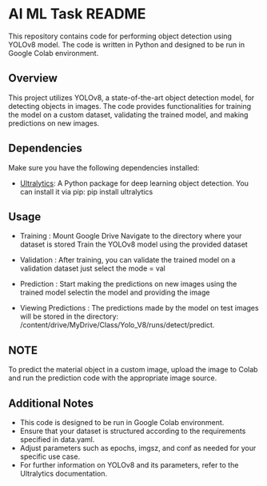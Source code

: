 # AI ML Task README

This repository contains code for performing object detection using YOLOv8 model. The code is written in Python and designed to be run in Google Colab environment.

## Overview

This project utilizes YOLOv8, a state-of-the-art object detection model, for detecting objects in images. The code provides functionalities for training the model on a custom dataset, validating the trained model, and making predictions on new images.

## Dependencies

Make sure you have the following dependencies installed:

- [Ultralytics](https://github.com/ultralytics/yolov5): A Python package for deep learning object detection. You can install it via pip: pip install ultralytics

## Usage

- Training :
Mount Google Drive
Navigate to the directory where your dataset is stored
Train the YOLOv8 model using the provided dataset

- Validation : 
After training, you can validate the trained model on a validation dataset just select the mode = val

- Prediction :
Start making the  predictions on new images using the trained model selectin the model and providing the image

- Viewing Predictions :
The predictions made by the model on test images will be stored in the directory: /content/drive/MyDrive/Class/Yolo_V8/runs/detect/predict.

## NOTE
To predict the material object in a custom image, upload the image to Colab and run the prediction code with the appropriate image source.

## Additional Notes
- This code is designed to be run in Google Colab environment.
- Ensure that your dataset is structured according to the requirements specified in data.yaml.
- Adjust parameters such as epochs, imgsz, and conf as needed for your specific use case.
- For further information on YOLOv8 and its parameters, refer to the Ultralytics documentation.
